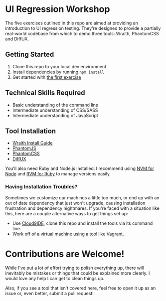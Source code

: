 UI Regression Workshop
============

The five exercises outlined in this repo are aimed at providing an introduction to UI regression testing. They're designed to provide a partially real-world codebase from which to demo three tools: Wraith, PhantomCSS and DiffUX.

## Getting Started

1. Clone this repo to your local dev environment
2. Install dependencies by running `npm install`
3. Get started with [the first exercise](./exercises/1-Wraith.md)

## Technical Skills Required

- Basic understanding of the command line
- Intermediate understanding of CSS/SASS
- Intermediate understanding of JavaScript

## Tool Installation

- [Wraith Install Guide](https://github.com/BBC-News/wraith/#installation)
 - [PhantomJS](http://phantomjs.org/download.html)
- [PhantomCSS](https://github.com/Huddle/PhantomCSS)
- [DiffUX](https://github.com/diffux/diffux#installing)

You'll also need Ruby and Node.js installed. I recommend using [NVM for Node](https://github.com/creationix/nvm) and [RVM for Ruby](http://rvm.io/rvm/install) to manage versions easily.

### Having Installation Troubles?

Sometimes we customize our machines a little too much, or end up with an out of date dependency that just won't upgrade, causing installation frustration and dependency nightmares. If you're faced with a situation like this, here are a couple alternative ways to get things set up:

- Use [Cloud9IDE](http://c9.io), clone this repo and install the tools via its command line.
- Work off of a virtual machine using a tool like [Vagrant](https://www.vagrantup.com/).

# Contributions are Welcome!

While I've put a lot of effort trying to polish everything up, there will inevitably be mistakes or things that could be explained more clearly. I would love any help I can get to clean things up.

Also, if you see a tool that isn't covered here, feel free to open it up as an issue or, even better, submit a pull request!
